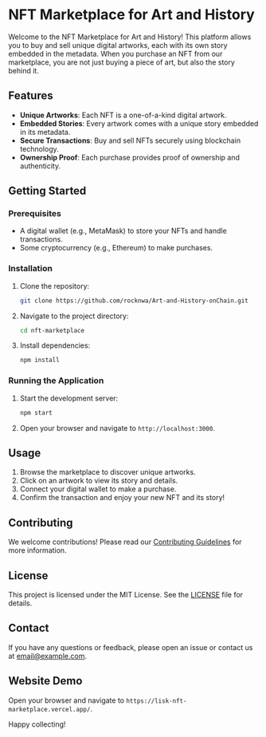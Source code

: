 # NFT Marketplace for Art and History

Welcome to the NFT Marketplace for Art and History! This platform allows you to buy and sell unique digital artworks, each with its own story embedded in the metadata. When you purchase an NFT from our marketplace, you are not just buying a piece of art, but also the story behind it.

## Features

- **Unique Artworks**: Each NFT is a one-of-a-kind digital artwork.
- **Embedded Stories**: Every artwork comes with a unique story embedded in its metadata.
- **Secure Transactions**: Buy and sell NFTs securely using blockchain technology.
- **Ownership Proof**: Each purchase provides proof of ownership and authenticity.

## Getting Started

### Prerequisites

- A digital wallet (e.g., MetaMask) to store your NFTs and handle transactions.
- Some cryptocurrency (e.g., Ethereum) to make purchases.

### Installation

1. Clone the repository:
   ```sh
   git clone https://github.com/rocknwa/Art-and-History-onChain.git
   ```
2. Navigate to the project directory:
   ```sh
   cd nft-marketplace
   ```
3. Install dependencies:
   ```sh
   npm install
   ```

### Running the Application

1. Start the development server:
   ```sh
   npm start
   ```
2. Open your browser and navigate to `http://localhost:3000`.

## Usage

1. Browse the marketplace to discover unique artworks.
2. Click on an artwork to view its story and details.
3. Connect your digital wallet to make a purchase.
4. Confirm the transaction and enjoy your new NFT and its story!

## Contributing

We welcome contributions! Please read our [Contributing Guidelines](CONTRIBUTING.md) for more information.

## License

This project is licensed under the MIT License. See the [LICENSE](LICENSE) file for details.

## Contact

If you have any questions or feedback, please open an issue or contact us at [email@example.com](mailto:email@example.com).

## Website Demo

Open your browser and navigate to `https://lisk-nft-marketplace.vercel.app/`.

Happy collecting!
